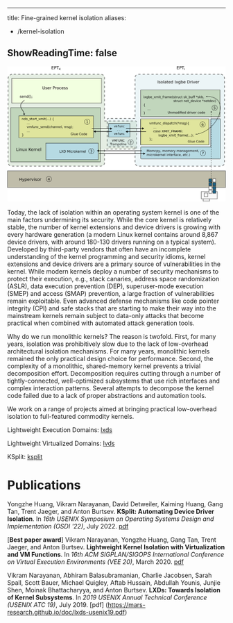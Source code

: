 
---
title: Fine-grained kernel isolation
aliases:
- /kernel-isolation

ShowReadingTime: false
---

<img src="images/lvds.png" alt="LVDs Architecture" width="550"/>


Today, the lack of isolation within an operating system kernel is one of the
main factors undermining its security. While the core kernel is relatively
stable, the number of kernel extensions and device drivers is growing with
every hardware generation (a modern Linux kernel contains around 8,867 device
drivers, with around 180-130 drivers running on a typical system). Developed by
third-party vendors that often have an incomplete understanding of the kernel
programming and security idioms, kernel extensions and device drivers are a
primary source of vulnerabilities in the kernel. While modern kernels deploy a
number of security mechanisms to protect their execution, e.g., stack canaries,
address space randomization (ASLR), data execution prevention (DEP),
superuser-mode execution (SMEP) and access (SMAP) prevention, a large fraction
of vulnerabilities remain exploitable. Even advanced defense mechanisms like
code pointer integrity (CPI) and safe stacks that are starting to make their
way into the mainstream kernels remain subject to data-only attacks that become
practical when combined with automated attack generation tools.  

Why do we run monolithic kernels? The reason is twofold. First, for many years,
isolation was prohibitively slow due to the lack of low-overhead architectural
isolation mechanisms. For many years, monolithic kernels remained the only
practical design choice for performance. Second, the complexity of a
monolithic, shared-memory kernel prevents a trivial decomposition effort.
Decomposition requires cutting through a number of tightly-connected,
well-optimized subsystems that use rich interfaces and complex interaction
patterns. Several attempts to decompose the kernel code failed due to a lack of
proper abstractions and automation tools.

We work on a range of projects aimed at bringing practical low-overhead
isolation to full-featured commodity kernels. 

Lightweight Execution Domains: [lxds](../lxds)

Lightweight Virtualized Domains: [lvds](../lvds)

KSplit: [ksplit](../ksplit) 

# Publications

Yongzhe Huang, Vikram Narayanan, David Detweiler, Kaiming Huang, Gang Tan,
Trent Jaeger, and Anton Burtsev.  **KSplit: Automating Device Driver
Isolation**.  In _16th USENIX Symposium on Operating Systems Design and
Implementation (OSDI '22)_, July 2022.
[pdf](https://mars-research.github.io/doc/ksplit-osdi22.pdf)


\[**Best paper award**\] Vikram Narayanan, Yongzhe Huang, Gang Tan, Trent
Jaeger, and Anton Burtsev. **Lightweight Kernel Isolation with Virtualization
and VM Functions**. In _16th ACM SIGPLAN/SIGOPS International Conference on
Virtual Execution Environments (VEE 20)_, March 2020.
[pdf](https://mars-research.github.io/doc/lvds-vee20.pdf)

Vikram Narayanan, Abhiram Balasubramanian, Charlie Jacobsen, Sarah Spall, Scott
Bauer, Michael Quigley, Aftab Hussain, Abdullah Younis, Junjie Shen, Moinak
Bhattacharyya, and Anton Burtsev. **LXDs: Towards Isolation of Kernel
Subsystems**.  In _2019 USENIX Annual Technical Conference (USENIX ATC 19)_,
July 2019. [pdf] (https://mars-research.github.io/doc/lxds-usenix19.pdf) 
